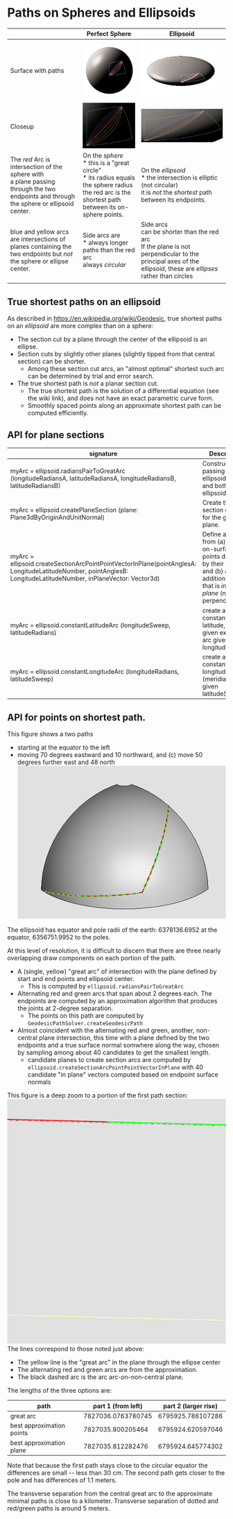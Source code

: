 
# Paths on Spheres and Ellipsoids

|  | Perfect Sphere | Ellipsoid |
|---|---|---|
| Surface with paths | ![>](./figs/Ellipsoid/PerfectSphereWith7Paths.png) | ![>](./figs/Ellipsoid/4x4x1EllipsoidWithPaths.png) |
| Closeup | ![>](./figs/Ellipsoid/PerfectSphereCloseup.png) | ![>](./figs/Ellipsoid/4x4x1Closeup.png) |
| The _red_ Arc is intersection of the sphere with <br> a plane passing through the two endpoints and through the sphere or ellipsoid center.| On the _sphere_ <br> * this is a "great circle" <br> * its radius equals the sphere radius <br> the red arc is the shortest path between its on-sphere points. | On the _ellipsoid_ <br> * the intersection is elliptic (not circular) <br> it is _not_ the _shortest_ path between its endpoints. |
| blue and yellow arcs are intersections of planes containing the two endpoints but _not_ the sphere or ellipse center. | Side arcs are <br> * always longer paths than the red arc <br> always _circular_ | Side arcs <br> can be shorter than the red arc <br> If the plane is not perpendicular to the principal axes of the ellipsoid, these are _ellipses_ rather than circles |
| | |

## True shortest paths on an ellipsoid

As described in https://en.wikipedia.org/wiki/Geodesic, true shortest paths on an _ellipsoid_ are more complex than on a sphere:
* The section cut by a plane through the center of the ellipsoid is an ellipse.
* Section cuts by slightly other planes (slightly tipped from that central section) can be shorter.
  *  Among these section cut arcs, an "almost optimal" shortest such arc can be determined by trial and error search.
* The true shortest path is _not_ a planar section cut.
  * The true shortest path is the solution of a differential equation (see the wiki link), and does not have an exact parametric curve form.
  * Smoothly spaced points along an approximate shortest path can be computed efficiently.

## API for plane sections

| signature | Description |
|---|---|
| myArc = ellipsoid.radiansPairToGreatArc <br>(longitudeRadiansA, latitudeRadiansA, longitudeRadiansB, latitudeRadiansB) | Construct an arc passing the ellipsoid center and both on-ellipsoid points. |
| myArc = ellipsoid.createPlaneSection (plane: Plane3dByOriginAndUnitNormal) | Create the section cut arc for the given plane. |
| myArc = ellipsoid.createSectionArcPointPointVectorInPlane(pointAnglesA: LongitudeLatitudeNumber, pointAnglesB: LongitudeLatitudeNumber, inPlaneVector: Vector3d) | Define a plain from (a) two on-surface points defined by their angles and (b) an additional vector that is _in the plane_ (not perpendicular) |
| myArc = ellipsoid.constantLatitudeArc (longitudeSweep, latitudeRadians) | create an arc at constant latitude, with given extent of arc given as longitudeSweep. |
| myArc = ellipsoid.constantLongitudeArc (longitudeRadians, latitudeSweep) | create an arc at constant longitude (meridian), with given latitudeSweep |

## API for points on shortest path.

This figure shows a two paths
* starting at the equator to the left
* moving 70 degrees eastward and 10 northward, and (c) move 50 degrees further east and 48 north
![>](./figs/Ellipsoid/ShortestPathApproximation.png)

The ellipsoid has equator and pole radii of the earth: 6378136.6952 at the equator, 6356751.9952 to the poles.

At this level of resolution, it is difficult to discern that there are three nearly overlapping draw components on each portion of the path.
* A (single, yellow) "great arc" of intersection with the plane defined by start and end points and ellipsoid center.
  * This is computed by `ellipsoid.radiansPairToGreatArc`
* Alternating red and green arcs that span about 2 degrees each.  The endpoints are computed by an approximation algorithm that produces the joints at 2-degree separation.
  * The points on this path are computed by `GeodesicPathSolver.createGeodesicPath`
* Almost coincident with the alternating red and green, another, non-central plane intersection, this time with a plane defined by the two endpoints and a true surface normal somwhere along the way, chosen by sampling among about 40 candidates to get the smallest length.
  * candidate planes to create section arcs are computed by `ellipsoid.createSectionArcPointPointVectorInPlane` with 40 candidate "in plane" vectors computed based on endpoint surface normals

This figure is a deep zoom to a portion of the first path section:
![>](./figs/Ellipsoid/EarthPathsCloseup.png)
The lines correspond to those noted just above:
* The yellow line is the "great arc" in the plane through the ellipse center
* The alternating red and green arcs are from the approximation.
* The black dashed arc is the arc arc-on-non-central plane.

The lengths of the three options are:

| path | part 1 (from left) | part 2 (larger rise)
|---|---|---|
| great arc  | 7827036.0763780745 | 6795925.786107286 |
| best approximation points | 7827035.800205464 | 6795924.620597046 |
| best approximation plane |7827035.812282476 | 6795924.645774302 |

Note that because the first path stays close to the circular equator the differences are small -- less than 30 cm.  The second path gets closer to the pole and has differences of 1.1 meters.

The transverse separation from the central great arc to the approximate minimal paths is close to a kilometer.   Transverse separation of dotted and red/green paths is around 5 meters.
